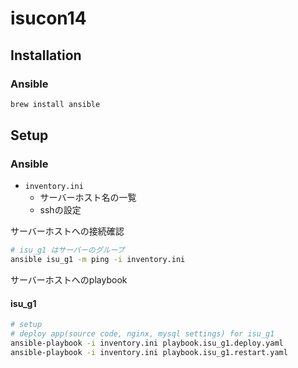 # isucon14

## Installation

### Ansible

```bash
brew install ansible
```

## Setup

### Ansible

- `inventory.ini`
  - サーバーホスト名の一覧
  - sshの設定

サーバーホストへの接続確認

```bash
# isu_g1 はサーバーのグループ
ansible isu_g1 -m ping -i inventory.ini
```

サーバーホストへのplaybook

#### isu_g1

```bash
# setup
# deploy app(source code, nginx, mysql settings) for isu_g1
ansible-playbook -i inventory.ini playbook.isu_g1.deploy.yaml
ansible-playbook -i inventory.ini playbook.isu_g1.restart.yaml
```
